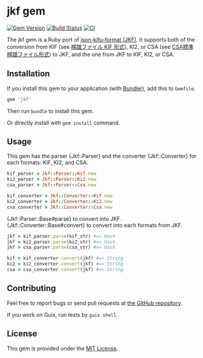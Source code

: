 # jkf gem

[![Gem
Version](https://badge.fury.io/rb/jkf.svg)](https://badge.fury.io/rb/jkf)
[![Build
Status](https://travis-ci.org/iyuuya/jkf.svg?branch=master)](https://travis-ci.org/iyuuya/jkf)
[![CI](https://github.com/iyuuya/jkf/actions/workflows/ci.yml/badge.svg)](https://github.com/iyuuya/jkf/actions/workflows/ci.yml)

The jkf gem is a Ruby port of [json-kifu-format (JKF)][jkf].
It supports both of the conversion from KIF (see [棋譜ファイル KIF 形式][kakinoki]),
KI2, or CSA (see [CSA標準棋譜ファイル形式][csa]) to JKF, and the one from JKF to KIF,
KI2, or CSA.

[csa]: http://www2.computer-shogi.org/protocol/record_v22.html
[jkf]:
https://github.com/na2hiro/Kifu-for-JS/tree/master/packages/json-kifu-format
[kakinoki]: http://kakinoki.o.oo7.jp/kif_format.html

## Installation

If you install this gem to your application (with [Bundler][bundler]), add
this to `Gemfile`.

[bundler]: https://bundler.io/

```ruby
gem 'jkf'
```

Then run `bundle` to install this gem.

Or directly install with `gem install` command.

## Usage

This gem has the parser {Jkf::Parser} and the converter {Jkf::Converter} for
each formats: KIF, KI2, and CSA.

```ruby
kif_parser = Jkf::Parser::Kif.new
ki2_parser = Jkf::Parser::Ki2.new
csa_parser = Jkf::Parser::Csa.new
```

```ruby
kif_converter = Jkf::Converter::Kif.new
ki2_converter = Jkf::Converter::Ki2.new
csa_converter = Jkf::Converter::Csa.new
```

{Jkf::Parser::Base#parse} to convert into JKF.
{Jkf::Converter::Base#convert} to convert into each formats from JKF.

```ruby
jkf = kif_parser.parse(kif_str) #=> Hash
jkf = ki2_parser.parse(ki2_str) #=> Hash
jkf = csa_parser.parse(csa_str) #=> Hash
```

```ruby
kif = kif_converter.convert(jkf) #=> String
ki2 = ki2_converter.convert(jkf) #=> String
csa = csa_converter.convert(jkf) #=> String
```

## Contributing

Feel free to report bugs or send pull requests at [the GitHub
repository][repo].

[repo]: https://github.com/iyuuya/jkf

If you work on Guix, run tests by `guix shell`.

## License

This gem is provided under the [MIT License][mit].

[mit]: http://opensource.org/licenses/MIT
